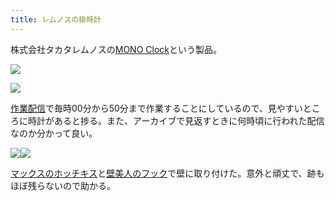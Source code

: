 ```yaml
---
title: レムノスの掛時計
---
```

株式会社タカタレムノスの[MONO Clock](https://www.amazon.co.jp/dp/B004UIT8BK)という製品。

![](https://lh5.googleusercontent.com/3khuzYB_Ae8tXrGplbS06Ssk_4xk7di4ra-KCvUw7OMt2zzZs1wbKfI9ELEm_tgMAIv58sLnnyaA3-61klWvIfgtrnyy97YYFI9cqwt8pUvQ3geWx6Rs-dVEkMXFhxahY9EaqNIDo0Mqx2Jc92NZkw)

![](https://lh3.googleusercontent.com/dL_vmdV3ka43ZfbZkEm2loJJ3xU2gXPr7knAP0TgexX8O8tv7PGdP8J2mP_tqTiLyyPeZppt3I7Vb1N5U3uhj9_GldAcVNyeC7QRP4k1Jr-wEmV_DhkIiwmN0MeHOI7Lcp-0ocui1SM6rT4QfuXY-g)

[作業配信](https://www.youtube.com/channel/UC5s-KpSDGzxWPWNv94PnJHw)で毎時00分から50分まで作業することにしているので、見やすいところに時計があると捗る。また、アーカイブで見返すときに何時頃に行われた配信なのか分かって良い。

![](https://lh3.googleusercontent.com/bybr6QfYMVdBjnst90hO4G14Z1BVLE6nKEr5dGHjHWBMMg9294YFIgGaCQVsJ0tZtP0Cbeg1QgpiS64gzHos9hm6fOcniu1nI0c4yUxu1JNfh9Y7cEi06OxUxOKZ5B5j5FCQMQORPxfmzTuRXY6oWw)![](https://lh6.googleusercontent.com/wCLeWwA_yfrhezUtZJJIWcZSShs5lzmHGVDbcuPIxYuwdCY0lCH5emRuRc7zlWowWKJXjbEr4P1KYWAezvGCbGOX7HtqDBHWFC316vm0KOqIOvYnwgXN-3pMCwe3inEpSlSa32VRh4cdljsIHhEBoA)

[マックスのホッチキス](https://www.amazon.co.jp/dp/B000O9WRWG)と[壁美人のフック](https://www.amazon.co.jp/dp/B00CU78TDG)で壁に取り付けた。意外と頑丈で、跡もほぼ残らないので助かる。
